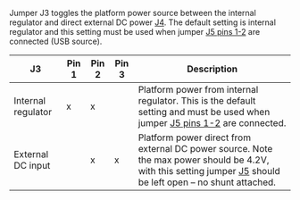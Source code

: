 Jumper J3 toggles the platform power source between the internal regulator and
direct external DC power [J4](#quark_mcu_dev_kit_c1000/J4).
The default setting is internal regulator and this setting must be used when
jumper [J5 pins 1-2](#quark_mcu_dev_kit_c1000/J5Pin12) are connected (USB source).

| J3    | Pin 1 | Pin 2 | Pin 3 | Description             |
|-------|-------|-------|-------|-------------------------|
| Internal regulator   |   x   |   x   |       | Platform power from internal regulator. This is the default setting and must be used when jumper [J5 pins 1-2](#quark_mcu_dev_kit_c1000/J5Pin12) are connected. |
| External DC input   |       |   x   |   x   | Platform power direct from external DC power source. Note the max power should be 4.2V, with this setting jumper [J5](#quark_mcu_dev_kit_c1000/J5) should be left open – no shunt attached. |
